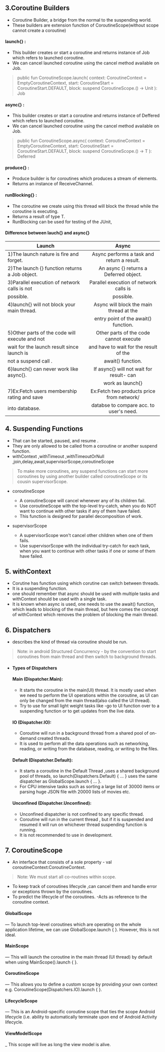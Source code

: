 ## 3.Coroutine Builders
- Coroutine Builder, a bridge from the normal to the suspending world.
- These builders are extension function of CoroutineScope(without scope cannot create a coroutine)

#### launch{} :
- This builder creates or start a coroutine and returns instance of Job which refers to launched coroutine.
- We can cancel launched coroutine using the cancel method available on Job.

>  public fun CoroutineScope.launch(
> context: CoroutineContext = EmptyCoroutineContext,
>  start: CoroutineStart = CoroutineStart.DEFAULT,
>  block: suspend CoroutineScope.() -> Unit
>  ): Job

#### async{} :
- This builder creates or start a coroutine and returns instance of Deffered which refers to launched coroutine.
- We can cancel launched coroutine using the cancel method available on Job.

>  public fun <T> CoroutineScope.async(
>  context: CoroutineContext = EmptyCoroutineContext,
>  start: CoroutineStart = CoroutineStart.DEFAULT,
>  block: suspend CoroutineScope.() -> T
>  ): Deferred<T>

#### produce{} :
- Produce builder is for coroutines which produces a stream of elements.
- Returns an instance of ReceiveChannel.
  
#### runBlocking{} :
- The coroutine we create using this thread will block the thread while the coroutine is executing.
- Returns a result of type T.
- RunBlocking can be used for testing of the JUnit,
  
  
#### Difference between lauch{} and async{}

|             Launch                            |        Async                             | 
| --------------------------------------------- | :--------------------------------------: | 
|1)The launch nature is fire and forget.        |Async performs a task and return a result.| 
|2)The launch {} function returns a Job object. |An async {} returns a Deferred<T> object. |  
|3)Parallel execution of network calls is not   |Parallel execution of network calls is    |
| possible.                                     | possible.                                | 
|4)launch{} will not block your main thread.    | Async will block the main thread at the  |
|                                               | entry point of the await() function.     |
|5)Other parts of the code will execute and not | Other parts of the code cannot execute   |
|  wait for the launch result since launch is   |and have to wait for the result of the    | 
| not a suspend call .                          | await() function.                        |
|6)launch{} can never work like async{}.        |If async{} will not wait for result- can  |
|                                               |work as launch{}                          | 
|7)Ex:Fetch users membership rating and save    |Ex:Fetch two products price from network/ | 
|  into database.                               | databse to compare acc. to user's need.  |    
  
## 4. Suspending Functions
  - That can be started, paused, and resume .
  - They are only allowed to be called from a coroutine or another suspend function.
  - withContext ,withTimeout ,withTimeoutOrNull ,join,delay,await,supervisorScope,coroutineScope
  
>To make more coroutines, any suspend functions can start more coroutines by using another builder called coroutineScope or its cousin supervisorScope. 
 
- coroutineScope
  - A coroutineScope will cancel whenever any of its children fail.
  - Use coroutineScope with the top-level try-catch, when you do NOT want to continue with other tasks if any of them have failed.
  - This function is designed for parallel decomposition of work.
  
- supervisorScope
  - A supervisorScope won't cancel other children when one of them fails.
  - Use supervisorScope with the individual try-catch for each task, when you want to continue with other tasks if one or some of them have failed.
  
## 5. withContext
  - Corutine has function using which corutine can switch between threads.
  - It is a suspending function.
  - one should remember that async should be used with multiple tasks and withContext should be used with a single task.
  -  It is known when async is used, one needs to use the await() function, which leads to blocking of the main thread, but here comes the concept of withContext which removes the problem of blocking the main thread.
  
## 6. Dispatchers 
- describes the kind of thread via coroutine should be run.
> Note: in android Structured Concurrency - by the convention to start coroutines from main thread and then switch to background threads.

- #### Types of Dispatchers
  #### Main (Dispatcher.Main):
  - It starts the coroutine in the main(UI) thread. It is mostly used when we need to perform the UI operations within the coroutine, as UI can only be changed from the main thread(also called the UI thread).
  - Try to use for small light weight tasks like -go to UI function over to a suspending function or to get updates from the live data.
  
  #### IO (Dispatcher.IO):
  - Coroutine will run in a background thread from a shared pool of on-demand created threads.
  - It is used to perform all the data operations such as networking, reading, or writing from the database, reading, or writing to the files.
  
   #### Default (Dispatcher.Default):
  - It starts a coroutine in the Default Thread ,uses a shared background pool of threads, so launch(Dispatchers.Default) { … } uses the same dispatcher as GlobalScope.launch { … }.
  - For CPU intensive tasks such as sorting a large list of 30000 items or parsing huge JSON file with 20000 lists of movies etc.
  
   #### Unconfined (Dispatcher.Unconfined):
  - Unconfined dispatcher is not confined to any specific thread.
  - Coroutine will run in the current thread , but if it is suspended and resumed it will run on whichever thread suspending function is running.
  - It is not recommended to use in development.
  
## 7. CoroutineScope 
  - An interface that consists of a sole property - val coroutineContext:CoroutineContext.
  > Note: We must start all co-routines within scope.
  - To keep track of coroutines lifecycle ,can cancel them and handle error or exceptions thrown by the coroutines.
  - To predict the lifecycle of the coroutines.
  -Acts as reference to the coroutine context.
  
#### GlobalScope 
—  To launch top-level coroutines which are operating on the whole application lifetime, we can use GlobalScope.launch { }. However, this is not ideal.
#### MainScope
— This will launch the coroutine in the main thread (UI thread) by default when using MainScope().launch { }.
#### CoroutineScope
— This allows you to define a custom scope by providing your own context e.g. CoroutineScope(Dispatchers.IO).launch { }.
#### LifecycleScope
— This is an Android-specific coroutine scope that ties the scope Android lifecycle (i.e. ability to automatically terminate upon end of Android Activity lifecycle.
#### ViewModelScope
_  This scope will live as long the view model is alive.
  
 
